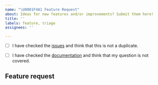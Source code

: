 ```yaml
---
name: "\U0001F4A1 Feature Request"
about: Ideas for new features and/or improvements? Submit them here!
title: ''
labels: feature, triage
assignees: ''

---
```


<!--
    First of all thank you for discovering and submitting an issue.
    
    Before submitting the issue please check the checklist below and
    make sure that all boxes are ticked after you have fulfilled their tasks. 
-->

<!-- For checking the box add an `x` between the brackets like so: [x] -->
- [ ] I have checked the [issues](https://github.com/cielquan/python_test-cielquan/issues) and think that this is not a duplicate.
- [ ] I have checked the [documentation](https://python-test-cielquan.rtfd.io/) and think that my question is not covered.


## Feature request
<!-- Now please explain your idea for improvement.️ -->
